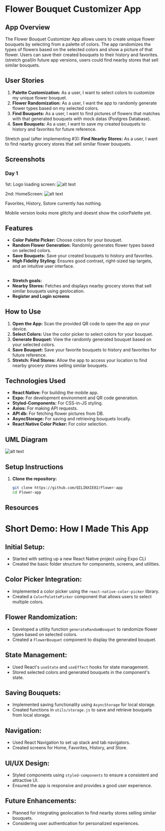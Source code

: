 # Flower Bouquet Customizer App

## App Overview
The Flower Bouquet Customizer App allows users to create unique flower bouquets by selecting from a palette of colors. The app randomizes the types of flowers based on the selected colors and show a picture of that flower. Users can save their created bouquets to their history and favorites. (stretch goal)In future app versions, users could find nearby stores that sell similar bouquets.

## User Stories
1. **Palette Customization:** As a user, I want to select colors to customize my unique flower bouquet.
2. **Flower Randomization:** As a user, I want the app to randomly generate flower types based on my selected colors.
3. **Find Bouquets:** As a user, I want to find pictures of flowers that matches with that generated bouquets with mock datas (Postgres Database).
4. **Save Bouquets:** As a user, I want to save my created bouquets to history and favorites for future reference.

Stretch goal (after implementing #3):  **Find Nearby Stores:** As a user, I want to find nearby grocery stores that sell similar flower bouquets.

## Screenshots
### Day 1 


1st: Logo loading screen: ![alt text](img/logo.png)

2nd: HomeScreen: ![alt text](img/Homne.png)

Favorites, History, Sstore currently has nothing.

Mobile version looks more glitchy and doesnt show the colorPalette yet. 


## Features
- **Color Palette Picker:** Choose colors for your bouquet.
- **Random Flower Generation:** Randomly generates flower types based on selected colors.
- **Save Bouquets:** Save your created bouquets to history and favorites.
- **High Fidelity Styling:** Ensures good contrast, right-sized tap targets, and an intuitive user interface.

##
- **Stretch goals:**
- **Nearby Stores:** Fetches and displays nearby grocery stores that sell similar bouquets using geolocation.
- **Register and Login screens**


## How to Use
1. **Open the App:** Scan the provided QR code to open the app on your device.
2. **Select Colors:** Use the color picker to select colors for your bouquet.
3. **Generate Bouquet:** View the randomly generated bouquet based on your selected colors.
4. **Save Bouquet:** Save your favorite bouquets to history and favorites for future reference.
5. **Stretch: Find Stores:** Allow the app to access your location to find nearby grocery stores selling similar bouquets.

## Technologies Used
- **React Native:** For building the mobile app.
- **Expo:** For development environment and QR code generation.
- **Styled-Components:** For CSS-in-JS styling.
- **Axios:** For making API requests.
- **API db:** For fetching flower pictures from DB.
- **AsyncStorage:** For saving and retrieving bouquets locally.
- **React Native Color Picker:** For color selection.

## UML Diagram
![alt text](img/UML.png)

## Setup Instructions
1. **Clone the repository:**
   ```bash
   git clone https://github.com/QILINXIE02/Flower-app
   cd Flower-app

## Resources

# Short Demo: How I Made This App

## Initial Setup:
- Started with setting up a new React Native project using Expo CLI
- Created the basic folder structure for components, screens, and utilities.

## Color Picker Integration:
- Implemented a color picker using the `react-native-color-picker` library.
- Created a `ColorPalettePicker` component that allows users to select multiple colors.

## Flower Randomization:
- Developed a utility function `generateRandomBouquet` to randomize flower types based on selected colors.
- Created a `FlowerBouquet` component to display the generated bouquet.

## State Management:
- Used React's `useState` and `useEffect` hooks for state management.
- Stored selected colors and generated bouquets in the component's state.

## Saving Bouquets:
- Implemented saving functionality using `AsyncStorage` for local storage.
- Created functions in `utils/storage.js` to save and retrieve bouquets from local storage.

## Navigation:
- Used React Navigation to set up stack and tab navigators.
- Created screens for Home, Favorites, History, and Store.

## UI/UX Design:
- Styled components using `styled-components` to ensure a consistent and attractive UI.
- Ensured the app is responsive and provides a good user experience.

## Future Enhancements:
- Planned for integrating geolocation to find nearby stores selling similar bouquets.
- Considering user authentication for personalized experiences.
